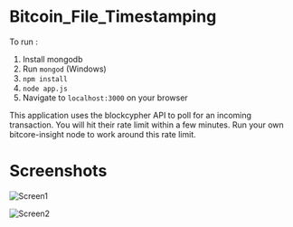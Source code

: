 # Bitcoin_File_Timestamping

To run : 

1. Install mongodb
2. Run `mongod` (Windows)
3. `npm install`
4. `node app.js`
5. Navigate to `localhost:3000` on your browser

This application uses the blockcypher API to poll for an incoming transaction. You will hit their rate limit within a few minutes. Run your own bitcore-insight node to work around this rate limit.

# Screenshots

![Screen1](https://github.com/prashb94/Bitcoin_File_Timestamping/blob/master/screens/1.png)

![Screen2](https://github.com/prashb94/Bitcoin_File_Timestamping/blob/master/screens/2.png)


